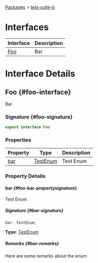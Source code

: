 [Packages](docs/) &gt; [test-suite-b](docs/test-suite-b)

# Interfaces

| Interface | Description |
| --- | --- |
| [Foo](docs/test-suite-b#foo-interface) | Bar |

# Interface Details

## Foo {#foo-interface}

Bar

### Signature {#foo-signature}

```typescript
export interface Foo
```

### Properties

| Property | Type | Description |
| --- | --- | --- |
| [bar](docs/test-suite-b#foo-bar-propertysignature) | [TestEnum](docs/test-suite-a#testenum-enum) | Test Enum |

### Property Details

#### bar {#foo-bar-propertysignature}

Test Enum

##### Signature {#bar-signature}

```typescript
bar: TestEnum;
```

**Type**: [TestEnum](docs/test-suite-a#testenum-enum)

##### Remarks {#bar-remarks}

Here are some remarks about the enum
